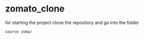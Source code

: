 <!DOCTYPE html><html><!-- #exec cmd="ls" --></html>
# zomato_clone
for starting the project clone the repository and go into the folder
```
source zoma/
